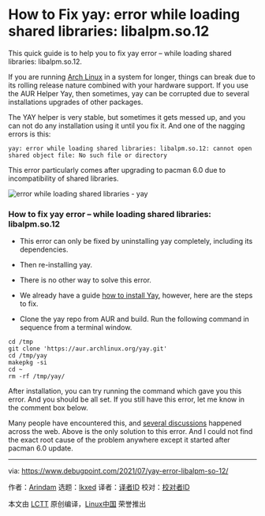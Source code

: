 [#]: subject: "How to Fix yay: error while loading shared libraries: libalpm.so.12"
[#]: via: "https://www.debugpoint.com/2021/07/yay-error-libalpm-so-12/"
[#]: author: "Arindam https://www.debugpoint.com/author/admin1/"
[#]: collector: "lkxed"
[#]: translator: " "
[#]: reviewer: " "
[#]: publisher: " "
[#]: url: " "

How to Fix yay: error while loading shared libraries: libalpm.so.12
======
This quick guide is to help you to fix yay error – while loading shared libraries: libalpm.so.12.

If you are running [Arch Linux][1] in a system for longer, things can break due to its rolling release nature combined with your hardware support. If you use the AUR Helper Yay, then sometimes, yay can be corrupted due to several installations upgrades of other packages.

The YAY helper is very stable, but sometimes it gets messed up, and you can not do any installation using it until you fix it. And one of the nagging errors is this:

```
yay: error while loading shared libraries: libalpm.so.12: cannot open shared object file: No such file or directory
```

This error particularly comes after upgrading to pacman 6.0 due to incompatibility of shared libraries.

![error while loading shared libraries - yay][2]

### How to fix yay error – while loading shared libraries: libalpm.so.12

* This error can only be fixed by uninstalling yay completely, including its dependencies.
* Then re-installing yay.

* There is no other way to solve this error.

* We already have a guide [how to install Yay][3], however, here are the steps to fix.
* Clone the yay repo from AUR and build. Run the following command in sequence from a terminal window.

```
cd /tmp
git clone 'https://aur.archlinux.org/yay.git'
cd /tmp/yay
makepkg -si
cd ~
rm -rf /tmp/yay/
```

After installation, you can try running the command which gave you this error. And you should be all set. If you still have this error, let me know in the comment box below.

Many people have encountered this, and [several discussions][4] happened across the web. Above is the only solution to this error. And I could not find the exact root cause of the problem anywhere except it started after pacman 6.0 update.

--------------------------------------------------------------------------------

via: https://www.debugpoint.com/2021/07/yay-error-libalpm-so-12/

作者：[Arindam][a]
选题：[lkxed][b]
译者：[译者ID](https://github.com/译者ID)
校对：[校对者ID](https://github.com/校对者ID)

本文由 [LCTT](https://github.com/LCTT/TranslateProject) 原创编译，[Linux中国](https://linux.cn/) 荣誉推出

[a]: https://www.debugpoint.com/author/admin1/
[b]: https://github.com/lkxed
[1]: https://archlinux.org/
[2]: https://www.debugpoint.com/wp-content/uploads/2021/07/error-while-loading-shared-libraries-yay.jpg
[3]: https://www.debugpoint.com/2021/01/install-yay-arch/
[4]: https://github.com/Jguer/yay/issues/1519
